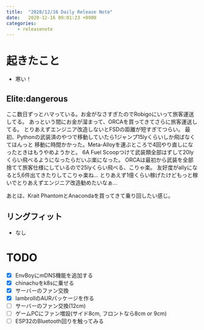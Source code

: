 ```yaml
---
title:  "2020/12/16 Daily Release Note"
date:   2020-12-16 09:01:23 +0900
categories:
    - releasenote
---
```

# 起きたこと

* 寒い！

## Elite:dangerous

ここ数日ずっとハマっている。お金がなさすぎたのでRobigoにいって旅客運送してる。
あっという間にお金が溜まって、ORCAを買ってきてさらに旅客運送してる。
とりあえずエンジニア改造しないとFSDの距離が短すぎてつらい。
最初、Pythonの武装済のやつで移動していたら1ジャンプ15lyくらいしか飛ばなくてほんっと
移動に時間かかった。Meta-Alloyを運ぶところで4回やり直しになったときはもうやめようかと。
6A Fuel Scoopつけて武装類全部はずして20lyくらい飛べるようになったらだいぶ楽になった。
ORCAは最初から武装を全部捨てて旅客仕様にしているので25lyくらい飛べる、こりゃ楽。
友好度がallyになると5,6件出てきたりしてこりゃ楽ね…
とりあえず1億くらい稼げたけどもっと稼いでとりあえずエンジニア改造勧めたいなぁ…

あとは、Krait PhantomとAnacondaを買ってきて乗り回したい感じ。


## リングフィット

* なし

# TODO 

- [x] EnvBoyにmDNS機能を追加する
- [x] chinachuをk8sに乗せる
- [x] サーバーのファン交換
- [x] lambrollのAURパッケージを作る
- [ ] サーバーのファン交換(12cm)
- [ ] ゲームPCにファン増設(サイド8cm, フロントなら8cm or 9cm)
- [ ] ESP32のBluetooth回りを触ってみる
